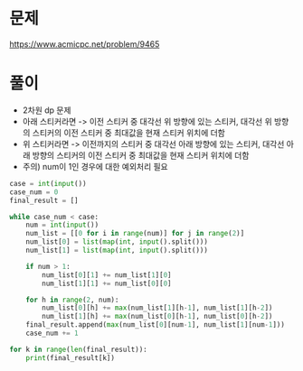 # 문제

https://www.acmicpc.net/problem/9465

# 풀이

- 2차원 dp 문제
- 아래 스티커라면 -> 이전 스티커 중 대각선 위 방향에 있는 스티커, 대각선 위 방향의 스티커의 이전 스티커 중 최대값을 현재 스티커 위치에 더함
- 위 스티커라면 -> 이전까지의 스티커 중 대각선 아래 방향에 있는 스티커, 대각선 아래 방향의 스티커의 이전 스티커 중 최대값을 현재 스티커 위치에 더함
- 주의) num이 1인 경우에 대한 예외처리 필요

```python
case = int(input())
case_num = 0
final_result = []

while case_num < case:
    num = int(input())
    num_list = [[0 for i in range(num)] for j in range(2)]
    num_list[0] = list(map(int, input().split()))
    num_list[1] = list(map(int, input().split()))

    if num > 1:
        num_list[0][1] += num_list[1][0]
        num_list[1][1] += num_list[0][0]

    for h in range(2, num):
        num_list[0][h] += max(num_list[1][h-1], num_list[1][h-2])
        num_list[1][h] += max(num_list[0][h-1], num_list[0][h-2])
    final_result.append(max(num_list[0][num-1], num_list[1][num-1]))
    case_num += 1

for k in range(len(final_result)):
    print(final_result[k])
```
